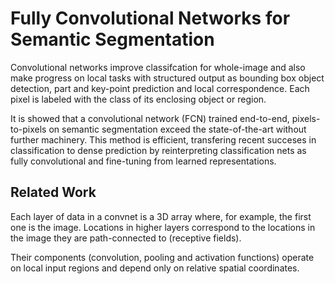 
# Fully Convolutional Networks for Semantic Segmentation

Convolutional networks improve classifcation for whole-image and also make progress on local tasks with structured output as bounding box object detection, part and key-point prediction and local correspondence. Each pixel is labeled with the class of its enclosing object or region.

It is showed that a convolutional network (FCN) trained end-to-end, pixels-to-pixels on semantic segmentation exceed the state-of-the-art without further machinery. This method is efficient, transfering recent succeses in classification to dense prediction by reinterpreting classification nets as fully convolutional and fine-tuning from learned representations. 

## Related Work



Each layer of data in a convnet is a 3D array where, for example, the first one is the image. Locations in higher layers correspond to the locations in the image they are path-connected to (receptive fields).

Their components (convolution, pooling and activation functions) operate on local input regions and depend only on relative spatial coordinates.

